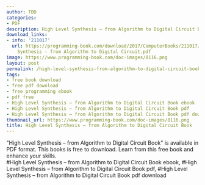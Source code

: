 ```yaml
---
author: TBD
categories:
- PDF
description: High Level Synthesis – from Algorithm to Digital Circuit Book
download_links:
- info: '211017'
  url: https://programming-book.com/download/2017/ComputerBooks/211017/High Level
    Synthesis - from Algorithm to Digital Circuit.pdf
image: https://www.programming-book.com/doc-images/8116.png
layout: post
permalink: /high-level-synthesis-from-algorithm-to-digital-circuit-book.html
tags:
- free book download
- free pdf download
- free programming ebook
- pdf free
- High Level Synthesis – from Algorithm to Digital Circuit Book ebook
- High Level Synthesis – from Algorithm to Digital Circuit Book pdf
- High Level Synthesis – from Algorithm to Digital Circuit Book pdf download
thumbnail_url: https://www.programming-book.com/doc-images/8116.png
title: High Level Synthesis – from Algorithm to Digital Circuit Book
---
```


 
<div class="item-desc text-justify">
  "High Level Synthesis – from Algorithm to Digital Circuit Book" is available in PDF format. This books is free to download. Learn from this free book and enhance your skills.
  <br>
  #High Level Synthesis – from Algorithm to Digital Circuit Book ebook, #High Level Synthesis – from Algorithm to Digital Circuit Book pdf, #High Level Synthesis – from Algorithm to Digital Circuit Book pdf download
</div>